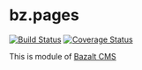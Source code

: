 bz.pages
========
[![Build Status](https://travis-ci.org/esvit/bz.pages.png?branch=master)](https://travis-ci.org/esvit/bz.pages) [![Coverage Status](https://coveralls.io/repos/esvit/bz.pages/badge.png)](https://coveralls.io/r/esvit/bz.pages)


This is module of [Bazalt CMS](https://github.com/esvit/bazalt)


